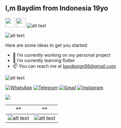 
## I,m Baydim from Indonesia 19yo
<img 
src="https://camo.githubusercontent.com/e8e7b06ecf583bc040eb60e44eb5b8e0ecc5421320a92929ce21522dbc34c891/68747470733a2f2f6d656469612e67697068792e636f6d2f6d656469612f6876524a434c467a6361737252346961377a2f67697068792e676966" data-canonical-src="https://gyazo.com/eb5c5741b6a9a16c692170a41a49c858.png" width="30" />
<img src="https://camo.githubusercontent.com/d3359cb00ab0b5ed8f2e1fe3fceb4fbaf3b614340f8c0db99c17b9f50b351770/68747470733a2f2f656d6f6a69732e736c61636b6d6f6a69732e636f6d2f656d6f6a69732f696d616765732f313533313834393433302f343234362f626c6f622d73756e676c61737365732e6769663f31353331383439343330" data-canonical-src="https://gyazo.com/eb5c5741b6a9a16c692170a41a49c858.png" width="30" />
![alt text](https://activity-graph.herokuapp.com/graph?username=baydim&bg_color=0E111600&color=026700&line=026700&point=B5B8FF&area_color=181824&area=true&hide_border=true&custom_title=GitHub%20Commits%20Graph)










![alt text](https://github-readme-stats.vercel.app/api/top-langs/?username=baydim&langs_count=20&title_color=026700&text_color=026700&icon_color=026700&bg_color=0E111600&hide_border=true&locale=en&custom_title=Top%20%Languages)

Here are some ideas to get you started:

- 🔭 I’m currently working on my personal project
- 🌱 I’m currently learning flutter
- :mailbox: You can reach me at baydesign56@gmail.com

![alt text](https://github-profile-trophy.vercel.app/?username=baydim)



[![WhatsApp](https://img.shields.io/badge/WhatsApp-25D366?style=for-the-badge&logo=whatsapp&logoColor=white)](https://wa.me/6285735379740)
[![Telegram](https://img.shields.io/badge/Telegram-26A5E4?style=for-the-badge&logo=telegram&logoColor=white)](https://www.t.me/temenyahidrogen)
[![Gmail](https://img.shields.io/badge/Gmail-EA4335?style=for-the-badge&logo=gmail&logoColor=white)](mailto:baydesign56@gmail.com.com?subject=github_message)
[![Instagram](https://img.shields.io/badge/Instagram-CA377D?style=for-the-badge&logo=instagram&logoColor=white)](https://www.instagram.com/baydim18?r=nametag)

![](https://komarev.com/ghpvc/?username=baydim&color=green&label=Views)

| "" | "" |
| :---: | :---: |
| ![alt text](https://github-readme-stats.vercel.app/api?username=baydim&show_icons=true&hide=&count_private=true&title_color=026700&text_color=026700&icon_color=026700&bg_color=18182400&hide_border=true&show_icons=true)   | ![alt text](https://github-readme-streak-stats.herokuapp.com/?user=baydim&stroke=026700&background=18182400&ring=026700&fire=026700&currStreakNum=026700&currStreakLabel=026700&sideNums=026700&sideLabels=026700&dates=026700&hide_border=true) |
